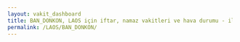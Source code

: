 ```yaml
---
layout: vakit_dashboard
title: BAN_DONKON, LAOS için iftar, namaz vakitleri ve hava durumu - ilçe/eyalet seç
permalink: /LAOS/BAN_DONKON/
---
```


<script type="text/javascript">
  var GLOBAL_COUNTRY = 'LAOS';
  var GLOBAL_CITY = 'BAN_DONKON';
  var GLOBAL_STATE = '';
  var lat = 72;
  var lon = 21;
</script>
